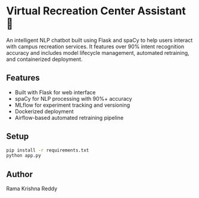 # Virtual Recreation Center Assistant 🤖

An intelligent NLP chatbot built using Flask and spaCy to help users interact with campus recreation services. It features over 90% intent recognition accuracy and includes model lifecycle management, automated retraining, and containerized deployment.

## Features

- Built with Flask for web interface
- spaCy for NLP processing with 90%+ accuracy
- MLflow for experiment tracking and versioning
- Dockerized deployment
- Airflow-based automated retraining pipeline

## Setup

```bash
pip install -r requirements.txt
python app.py
```

## Author

Rama Krishna Reddy
